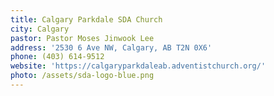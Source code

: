 ```yaml
---
title: Calgary Parkdale SDA Church
city: Calgary
pastor: Pastor Moses Jinwook Lee
address: '2530 6 Ave NW, Calgary, AB T2N 0X6'
phone: (403) 614-9512
website: 'https://calgaryparkdaleab.adventistchurch.org/'
photo: /assets/sda-logo-blue.png
---
```


